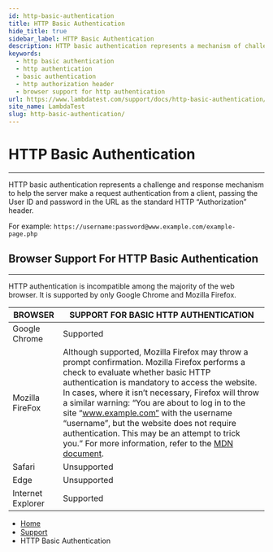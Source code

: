```yaml
---
id: http-basic-authentication
title: HTTP Basic Authentication
hide_title: true
sidebar_label: HTTP Basic Authentication
description: HTTP basic authentication represents a mechanism of challenge and response to help the server make a request authentication from a client, passing the User ID and password in the URL as the standard HTTP &quot;Authorization&quot; header.
keywords:
  - http basic authentication
  - http authentication
  - basic authentication
  - http authorization header
  - browser support for http authentication
url: https://www.lambdatest.com/support/docs/http-basic-authentication/
site_name: LambdaTest
slug: http-basic-authentication/
---
```


<script type="application/ld+json"
      dangerouslySetInnerHTML={{ __html: JSON.stringify({
       "@context": "https://schema.org",
        "@type": "BreadcrumbList",
        "itemListElement": [{
          "@type": "ListItem",
          "position": 1,
          "name": "LambdaTest",
          "item": "https://www.lambdatest.com"
        },{
          "@type": "ListItem",
          "position": 2,
          "name": "Support",
          "item": "https://www.lambdatest.com/support/docs/"
        },{
          "@type": "ListItem",
          "position": 3,
          "name": "HTTP Basic Authentication",
          "item": "https://www.lambdatest.com/support/docs/http-basic-authentication/"
        }]
      })
    }}
></script>

# HTTP Basic Authentication

* * *

HTTP basic authentication represents a challenge and response mechanism to help the server make a request authentication from a client, passing the User ID and password in the URL as the standard HTTP “Authorization” header. 

For example: `https://username:password@www.example.com/example-page.php`

## Browser Support For HTTP Basic Authentication

* * *
HTTP authentication is incompatible among the majority of the web browser. It is supported by only Google Chrome and Mozilla Firefox.

| BROWSER | SUPPORT FOR BASIC HTTP AUTHENTICATION |
| ------------ | --------------------------------------------------------------------------------------------------------------------------- |
| Google Chrome | Supported |
| Mozilla FireFox | Although supported, Mozilla Firefox may throw a prompt confirmation. Mozilla Firefox performs a check to evaluate whether basic HTTP authentication is mandatory to access the website. In cases, where it isn’t necessary, Firefox will throw a similar warning: “You are about to log in to the site “www.example.com” with the username “username”, but the website does not require authentication. This may be an attempt to trick you.” For more information, refer to the [MDN document](https://developer.mozilla.org/en-US/docs/Web/HTTP/Authentication). |
| Safari | Unsupported |
| Edge | Unsupported |
| Internet Explorer | Supported |

<nav aria-label="breadcrumbs">
  <ul className="breadcrumbs">
    <li className="breadcrumbs__item">
      <a className="breadcrumbs__link" href="https://www.lambdatest.com">
        Home
      </a>
    </li>
    <li className="breadcrumbs__item">
      <a className="breadcrumbs__link" target="_self" href="https://www.lambdatest.com/support/docs/">
        Support
      </a>
    </li>
    <li className="breadcrumbs__item breadcrumbs__item--active">
      <span className="breadcrumbs__link">
        HTTP Basic Authentication
      </span>
    </li>
  </ul>
</nav>